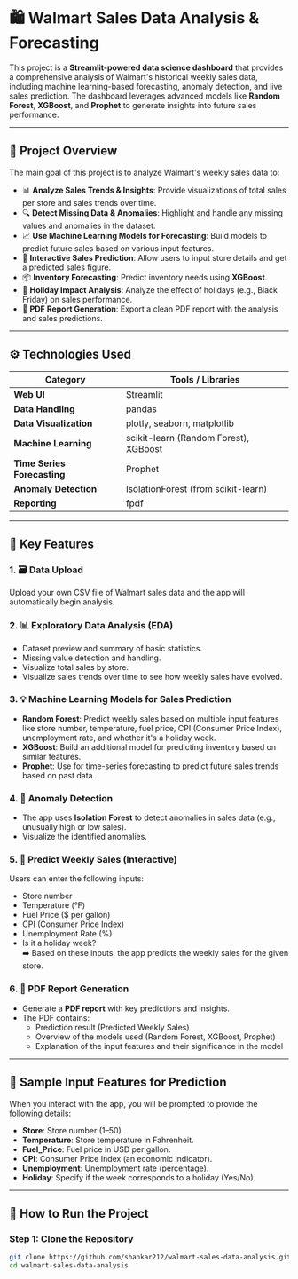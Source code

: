 # 🛍️ Walmart Sales Data Analysis & Forecasting

This project is a **Streamlit-powered data science dashboard** that provides a comprehensive analysis of Walmart's historical weekly sales data, including machine learning-based forecasting, anomaly detection, and live sales prediction. The dashboard leverages advanced models like **Random Forest**, **XGBoost**, and **Prophet** to generate insights into future sales performance.

---

## 📌 Project Overview

The main goal of this project is to analyze Walmart's weekly sales data to:

- 📊 **Analyze Sales Trends & Insights**: Provide visualizations of total sales per store and sales trends over time.
- 🔍 **Detect Missing Data & Anomalies**: Highlight and handle any missing values and anomalies in the dataset.
- 📈 **Use Machine Learning Models for Forecasting**: Build models to predict future sales based on various input features.
- 🔮 **Interactive Sales Prediction**: Allow users to input store details and get a predicted sales figure.
- 📦 **Inventory Forecasting**: Predict inventory needs using **XGBoost**.
- 🎉 **Holiday Impact Analysis**: Analyze the effect of holidays (e.g., Black Friday) on sales performance.
- 📄 **PDF Report Generation**: Export a clean PDF report with the analysis and sales predictions.

---

## ⚙️ Technologies Used

| Category           | Tools / Libraries                                  |
|--------------------|-----------------------------------------------------|
| **Web UI**         | Streamlit                                          |
| **Data Handling**  | pandas                                              |
| **Data Visualization** | plotly, seaborn, matplotlib                      |
| **Machine Learning**| scikit-learn (Random Forest), XGBoost              |
| **Time Series Forecasting** | Prophet                                    |
| **Anomaly Detection** | IsolationForest (from scikit-learn)               |
| **Reporting**      | fpdf                                                |

---

## 🔧 Key Features

### 1. 🗃️ **Data Upload**  
Upload your own CSV file of Walmart sales data and the app will automatically begin analysis.

### 2. 📊 **Exploratory Data Analysis (EDA)**  
- Dataset preview and summary of basic statistics.
- Missing value detection and handling.
- Visualize total sales by store.
- Visualize sales trends over time to see how weekly sales have evolved.

### 3. 💡 **Machine Learning Models for Sales Prediction**
- **Random Forest**: Predict weekly sales based on multiple input features like store number, temperature, fuel price, CPI (Consumer Price Index), unemployment rate, and whether it's a holiday week.
- **XGBoost**: Build an additional model for predicting inventory based on similar features.
- **Prophet**: Use for time-series forecasting to predict future sales trends based on past data.

### 4. 🚨 **Anomaly Detection**  
- The app uses **Isolation Forest** to detect anomalies in sales data (e.g., unusually high or low sales).
- Visualize the identified anomalies.

### 5. 🔮 **Predict Weekly Sales (Interactive)**  
Users can enter the following inputs:
- Store number
- Temperature (°F)
- Fuel Price ($ per gallon)
- CPI (Consumer Price Index)
- Unemployment Rate (%)
- Is it a holiday week?  
➡️ Based on these inputs, the app predicts the weekly sales for the given store.

### 6. 📄 **PDF Report Generation**  
- Generate a **PDF report** with key predictions and insights.
- The PDF contains:
  - Prediction result (Predicted Weekly Sales)
  - Overview of the models used (Random Forest, XGBoost, Prophet)
  - Explanation of the input features and their significance in the model

---

## 🧪 Sample Input Features for Prediction

When you interact with the app, you will be prompted to provide the following details:

- **Store**: Store number (1–50).
- **Temperature**: Store temperature in Fahrenheit.
- **Fuel_Price**: Fuel price in USD per gallon.
- **CPI**: Consumer Price Index (an economic indicator).
- **Unemployment**: Unemployment rate (percentage).
- **Holiday**: Specify if the week corresponds to a holiday (Yes/No).

---

## 🚀 How to Run the Project

### Step 1: Clone the Repository
```bash
git clone https://github.com/shankar212/walmart-sales-data-analysis.git
cd walmart-sales-data-analysis
